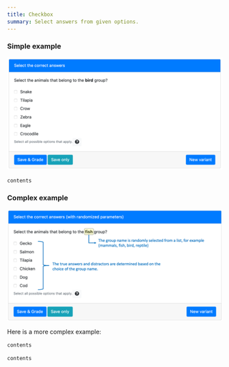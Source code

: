 ```yaml
---
title: Checkbox
summary: Select answers from given options.
---
```


### Simple example

![](figSimpleQuestion.png)

```html src=simple/question.html
contents
```

### Complex example


![](figComplexQuestion.png)

Here is a more complex example:

```html src=complex/question.html
contents
```

```python src=complex/server.py
contents
```


